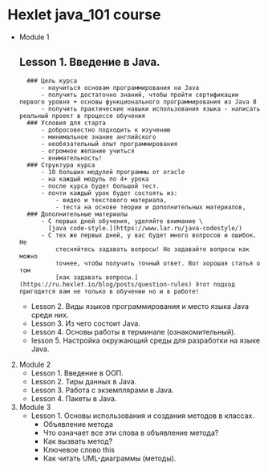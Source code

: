 # Hexlet java_101 course 

- Module 1
    ## Lesson 1. Введение в Java.
        ### Цель курса
            - научиться основам программирования на Java
            - получить достаточно знаний, чтобы пройти сертификации первого уровня + основы функционального программирования из Java 8
            - получить практические навыки использования языка - написать реальный проект в процессе обучения
        ### Условия для старта
            - добросовестно подходить к изучению
            - минимальное знание английского
            - необязательный опыт программирования
            - огромное желание учиться
            - внимательность!
        ### Структура курса
            - 10 больших модулей программы от oracle
            - на каждый модуль по 4+ урока
            - после курса будет большой тест.
            - почти каждый урок будет состоять из:
                - видео и текстового материала,
                - теста на основе теории и дополнительных материалов,
        ### Дополнительные материалы
            - С первых дней обучения, уделяйте внимание \
              [java code-style.](https://www.lar.ru/java-codestyle/)
            - С тех же первых дней, у вас будет много вопросов и ошибок. Не
                стесняйтесь задавать вопросы! Но задавайте вопросы как можно
                точнее, чтобы получить точный ответ. Вот хорошая статья о том
                [как задавать вопросы.](https://ru.hexlet.io/blog/posts/question-rules) Этот подход пригодится вам не только в обучении но и в работе!

    - Lesson 2. Виды языков программирования и место языка Java среди них.
    - Lesson 3. Из чего состоит Java.
    - Lesson 4. Основы работы в терминале (ознакомительный).
    - lesson 5. Настройка окружающий среды для разработки на языке Java.
2. Module 2
    - Lesson 1. Введение в ООП.
    - Lesson 2. Тиры данных в Java.
    - Lesson 3. Работа с экземплярами в Java.
    - Lesson 4. Пакеты в Java.
3. Module 3
    - Lesson 1. Основы использования и создания методов в классах.
        - Объявление метода
        - Что означает все эти слова в объявление метода?
        - Как вызвать метод?
        - Ключевое слово this
        - Как читать UML-диаграммы (методы).
